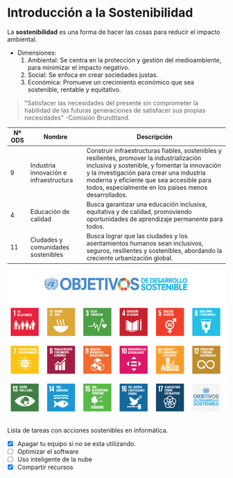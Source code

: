 # Introducción a la Sostenibilidad
La **sostenibilidad** es una forma de hacer las cosas para reducir el impacto ambiental.

- Dimensiones:
  1. Ambiental: Se centra en la protección y gestión del medioambiente, para minimizar el impacto negativo.
  2. Social: Se enfoca en crear sociedades justas.
  3. Económica: Promueve un crecimiento económico que sea sostenible, rentable y equitativo.

>"Satisfacer las necesidades del presente sin comprometer la habilidad de las futuras generaciones de satisfacer sus propias necesidades" -Comisión Brundtland.

 | Nº ODS | Nombre | Descripción |
 | --- | --- | --- |
 | 9 | Industria innovación e infraestructura| Construir infraestructuras fiables, sostenibles y resilientes, promover la industrialización inclusiva y sostenible, y fomentar la innovación y la investigación para crear una industria moderna y eficiente que sea accesible para todos, especialmente en los países menos desarrollados. 
 | 4 | Educación de calidad |  Busca garantizar una educación inclusiva, equitativa y de calidad, promoviendo oportunidades de aprendizaje permanente para todos. |
 | 11 | Ciudades y comunidades sostenibles | Busca lograr que las ciudades y los asentamientos humanos sean inclusivos, seguros, resilientes y sostenibles, abordando la creciente urbanización global. |

![](Assets/CapturaODS.png)

Lista de tareas con acciones sostenibles en informática.
* [x] Apagar tu equipo si no se esta utilizando.
* [ ] Optimizar el software
* [ ] Uso inteligente de la nube
* [x] Compartir recursos
